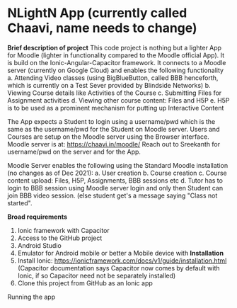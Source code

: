 # NLightN App (currently called Chaavi, name needs to change)

**Brief description of project**
This code project is nothing but a lighter App for Moodle (lighter in functionality compared to the Moodle official App).
It is build on the Ionic-Angular-Capacitor framework. It connects to a Moodle server (currently on Google Cloud) and enables the following functionality
a. Attending Video classes (using BigBlueButton, called BBB henceforth, which is currently on a Test Sever provided by Blindside Networks)
b. Viewing Course details like Activities of the Course
c. Submitting Files for Assignment activities
d. Viewing other course content: Files and H5P
e. H5P is to be used as a prominent mechanism for putting up Interactive Content

The App expects a Student to login using a username/pwd which is the same as the username/pwd for the Student on Moodle server.
Users and Courses are setup on the Moodle server using the Browser interface. Moodle server is at: https://chaavi.in/moodle/
Reach out to Sreekanth for username/pwd on the server and for the App.

Moodle Server enables the following using the Standard Moodle installation (no changes as of Dec 2021):
a. User creation
b. Course creation
c. Course content upload: Files, H5P, Assignments, BBB sessions etc
d. Tutor has to login to BBB session using Moodle server login and only then Student can join BBB video session. (else student get's a message saying "Class not started".


**Broad requirements**
1. Ionic framework with Capacitor
2. Access to the GitHub project
3. Android Studio
4. Emulator for Android mobile or better a Mobile device with 
**Installation**
1. Install Ionic: https://ionicframework.com/docs/v1/guide/installation.html (Capacitor documentation says Capacitor now comes by default with Ionic, if so Capacitor need not be separately installed)
2. Clone this project from GitHub as an Ionic app

Running the app
